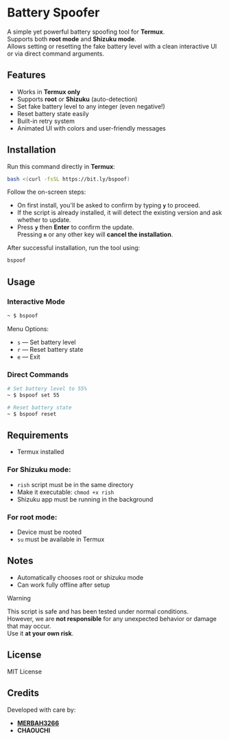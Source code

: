 # Battery Spoofer

A simple yet powerful battery spoofing tool for **Termux**.  
Supports both **root mode** and **Shizuku mode**.  
Allows setting or resetting the fake battery level with a clean interactive UI or via direct command arguments.


## Features

- Works in **Termux only**
- Supports **root** or **Shizuku** (auto-detection)
- Set fake battery level to any integer (even negative!)
- Reset battery state easily
- Built-in retry system
- Animated UI with colors and user-friendly messages


## Installation

Run this command directly in **Termux**:

```bash
bash <(curl -fsSL https://bit.ly/bspoof)
```

Follow the on-screen steps:

- On first install, you'll be asked to confirm by typing **`y`** to proceed.
- If the script is already installed, it will detect the existing version and ask whether to update.
- Press **`y`** then **Enter** to confirm the update.  
  Pressing **`n`** or any other key will **cancel the installation**.

After successful installation, run the tool using:

```bash
bspoof
```


## Usage

### Interactive Mode

```bash
~ $ bspoof
```

Menu Options:
- `s` — Set battery level  
- `r` — Reset battery state  
- `e` — Exit  


### Direct Commands

```bash
# Set battery level to 55%
~ $ bspoof set 55

# Reset battery state
~ $ bspoof reset
```


## Requirements

- Termux installed

### For Shizuku mode:
- `rish` script must be in the same directory
- Make it executable: `chmod +x rish`
- Shizuku app must be running in the background

### For root mode:
- Device must be rooted
- `su` must be available in Termux


## Notes

- Automatically chooses root or shizuku mode
- Can work fully offline after setup

> [!WARNING]
> This script is safe and has been tested under normal conditions.  
> However, we are **not responsible** for any unexpected behavior or damage that may occur.  
> Use it **at your own risk**.

## License

MIT License


## Credits

Developed with care by:

- [**MERBAH3266**](https://github.com/MERBAH3266)
- **CHAOUCHI**

